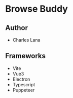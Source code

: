 # Browse Buddy

## Author

- Charles Lana

## Frameworks

- Vite
- Vue3
- Electron
- Typescript
- Puppeteer

